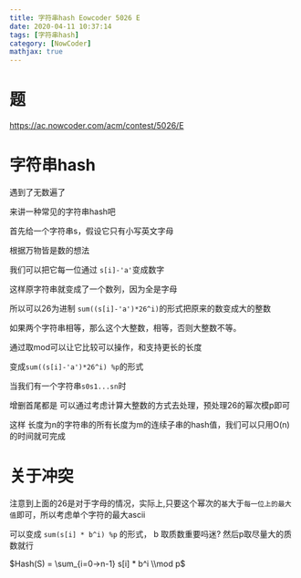 ```yaml
---
title: 字符串hash Eowcoder 5026 E
date: 2020-04-11 10:37:14
tags: [字符串hash]
category: [NowCoder]
mathjax: true
---
```


# 题

https://ac.nowcoder.com/acm/contest/5026/E

# 字符串hash

遇到了无数遍了

来讲一种常见的字符串hash吧

首先给一个字符串s，假设它只有小写英文字母

根据万物皆是数的想法

我们可以把它每一位通过 `s[i]-'a'`变成数字

这样原字符串就变成了一个数列，因为全是字母

所以可以26为进制 `sum((s[i]-'a')*26^i)`的形式把原来的数变成大的整数

如果两个字符串相等，那么这个大整数，相等，否则大整数不等。

通过取mod可以让它比较可以操作，和支持更长的长度

变成`sum((s[i]-'a')*26^i) %p`的形式

当我们有一个字符串`s0s1...sn`时

增删首尾都是 可以通过考虑计算大整数的方式去处理，预处理26的幂次模p即可

这样 长度为n的字符串的所有长度为m的连续子串的hash值，我们可以只用O(n)的时间就可完成

# 关于冲突

注意到上面的26是对于字母的情况，实际上,只要这个幂次的`基`大于`每一位上的最大值`即可，所以考虑单个字符的最大ascii

可以变成 `sum(s[i] * b^i) %p` 的形式， b 取质数重要吗迷? 然后p取尽量大的质数就行

$Hash(S) = \sum_{i=0->n-1} s[i] * b^i \\mod p$

